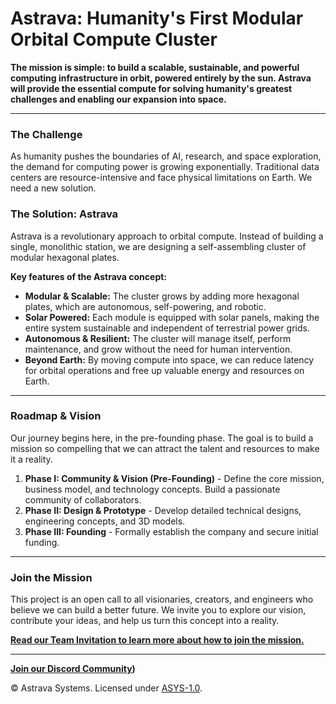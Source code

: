# Astrava: Humanity's First Modular Orbital Compute Cluster

**The mission is simple: to build a scalable, sustainable, and powerful computing infrastructure in orbit, powered entirely by the sun. Astrava will provide the essential compute for solving humanity's greatest challenges and enabling our expansion into space.**

---

### **The Challenge**

As humanity pushes the boundaries of AI, research, and space exploration, the demand for computing power is growing exponentially. Traditional data centers are resource-intensive and face physical limitations on Earth. We need a new solution.

### **The Solution: Astrava**

Astrava is a revolutionary approach to orbital compute. Instead of building a single, monolithic station, we are designing a self-assembling cluster of modular hexagonal plates.

**Key features of the Astrava concept:**

* **Modular & Scalable:** The cluster grows by adding more hexagonal plates, which are autonomous, self-powering, and robotic.
* **Solar Powered:** Each module is equipped with solar panels, making the entire system sustainable and independent of terrestrial power grids.
* **Autonomous & Resilient:** The cluster will manage itself, perform maintenance, and grow without the need for human intervention.
* **Beyond Earth:** By moving compute into space, we can reduce latency for orbital operations and free up valuable energy and resources on Earth.

---

### **Roadmap & Vision**

Our journey begins here, in the pre-founding phase. The goal is to build a mission so compelling that we can attract the talent and resources to make it a reality.

1.  **Phase I: Community & Vision (Pre-Founding)** - Define the core mission, business model, and technology concepts. Build a passionate community of collaborators.
2.  **Phase II: Design & Prototype** - Develop detailed technical designs, engineering concepts, and 3D models.
3.  **Phase III: Founding** - Formally establish the company and secure initial funding.

---

### **Join the Mission**

This project is an open call to all visionaries, creators, and engineers who believe we can build a better future. We invite you to explore our vision, contribute your ideas, and help us turn this concept into a reality.

**[Read our Team Invitation to learn more about how to join the mission.](../team_invitation.md)**

---

**[Join our Discord Community](https://discord.gg/zZzT66de))**

© Astrava Systems. Licensed under [ASYS-1.0](./LICENSE).
